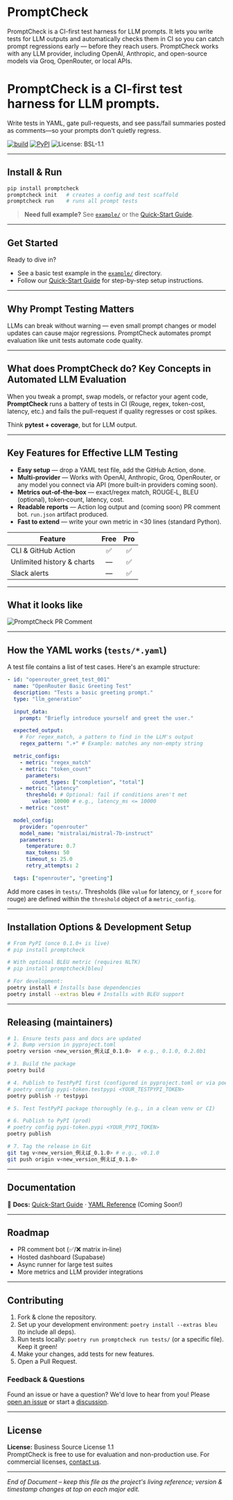 # PromptCheck

PromptCheck is a CI-first test harness for LLM prompts. It lets you write tests for LLM outputs and automatically checks them in CI so you can catch prompt regressions early — before they reach users. PromptCheck works with any LLM provider, including OpenAI, Anthropic, and open-source models via Groq, OpenRouter, or local APIs.

# PromptCheck is a **CI-first test harness for LLM prompts**.  
Write tests in YAML, gate pull-requests, and see pass/fail summaries posted as
comments—so your prompts don't quietly regress.

[![build](https://github.com/b00gn1sh/promptcheck/actions/workflows/eval.yml/badge.svg)](https://github.com/b00gn1sh/promptcheck/actions)
[![PyPI](https://img.shields.io/pypi/v/promptcheck.svg)](https://pypi.org/project/promptcheck/)
![License: BSL-1.1](https://img.shields.io/badge/license-BSL--1.1-blue)

---

## Install & Run

```bash
pip install promptcheck
promptcheck init   # creates a config and test scaffold
promptcheck run    # runs all prompt tests
```

> **Need full example?** See [`example/`](https://github.com/PromptCheck/promptcheck/tree/main/example) or the [Quick-Start Guide](https://github.com/PromptCheck/promptcheck/blob/main/docs/quickstart.md).

---

## Get Started

Ready to dive in? 
*   See a basic test example in the [`example/`](https://github.com/PromptCheck/promptcheck/tree/main/example) directory.
*   Follow our [Quick-Start Guide](https://github.com/PromptCheck/promptcheck/blob/main/docs/quickstart.md) for step-by-step setup instructions.

---

## Why Prompt Testing Matters

LLMs can break without warning — even small prompt changes or model updates can cause major regressions. PromptCheck automates prompt evaluation like unit tests automate code quality.

---

## What does PromptCheck do? Key Concepts in Automated LLM Evaluation

When you tweak a prompt, swap models, or refactor your agent code, **PromptCheck** runs a battery of tests in CI (Rouge, regex, token-cost, latency, etc.) and fails the pull-request if quality regresses or cost spikes.

Think **pytest + coverage**, but for LLM output.

---

## Key Features for Effective LLM Testing

*   **Easy setup** — drop a YAML test file, add the GitHub Action, done.
*   **Multi‑provider** — Works with OpenAI, Anthropic, Groq, OpenRouter, or any model you connect via API (more built-in providers coming soon).
*   **Metrics out‑of‑the‑box** — exact/regex match, ROUGE‑L, BLEU (optional), token‑count, latency, cost.
*   **Readable reports** — Action log output and (coming soon) PR comment bot. `run.json` artifact produced.
*   **Fast to extend** — write your own metric in <30 lines (standard Python).

| Feature | Free | Pro |
|---------|:----:|:---:|
| CLI & GitHub Action | ✅ | ✅ |
| Unlimited history & charts | — | ✅ |
| Slack alerts | — | ✅ |

---

## What it looks like

![PromptCheck PR Comment](https://raw.githubusercontent.com/PromptCheck/promptcheck/main/docs/img/promptcheck_pr_comment.gif)

---

## How the YAML works (`tests/*.yaml`)

A test file contains a list of test cases. Here's an example structure:

```yaml
- id: "openrouter_greet_test_001"
  name: "OpenRouter Basic Greeting Test"
  description: "Tests a basic greeting prompt."
  type: "llm_generation"

  input_data:
    prompt: "Briefly introduce yourself and greet the user."

  expected_output:
    # For regex_match, a pattern to find in the LLM's output
    regex_pattern: ".+" # Example: matches any non-empty string

  metric_configs:
    - metric: "regex_match" 
    - metric: "token_count"
      parameters:
        count_types: ["completion", "total"]
    - metric: "latency"
      threshold: # Optional: fail if conditions aren't met
        value: 10000 # e.g., latency_ms <= 10000
    - metric: "cost" 

  model_config:
    provider: "openrouter"
    model_name: "mistralai/mistral-7b-instruct"
    parameters:
      temperature: 0.7
      max_tokens: 50
      timeout_s: 25.0 
      retry_attempts: 2

  tags: ["openrouter", "greeting"] 
```
Add more cases in `tests/`. Thresholds (like `value` for latency, or `f_score` for rouge) are defined within the `threshold` object of a `metric_config`.

---

## Installation Options & Development Setup

```bash
# From PyPI (once 0.1.0+ is live)
# pip install promptcheck

# With optional BLEU metric (requires NLTK)
# pip install promptcheck[bleu]

# For development:
poetry install # Installs base dependencies
poetry install --extras bleu # Installs with BLEU support
```

---

## Releasing (maintainers)

```bash
# 1. Ensure tests pass and docs are updated
# 2. Bump version in pyproject.toml
poetry version <new_version_例えば_0.1.0>  # e.g., 0.1.0, 0.2.0b1

# 3. Build the package
poetry build

# 4. Publish to TestPyPI first (configured in pyproject.toml or via poetry config)
# poetry config pypi-token.testpypi <YOUR_TESTPYPI_TOKEN>
poetry publish -r testpypi

# 5. Test TestPyPI package thoroughly (e.g., in a clean venv or CI)

# 6. Publish to PyPI (prod)
# poetry config pypi-token.pypi <YOUR_PYPI_TOKEN>
poetry publish

# 7. Tag the release in Git
git tag v<new_version_例えば_0.1.0> # e.g., v0.1.0
git push origin v<new_version_例えば_0.1.0>
```

---

## Documentation

📖 **Docs:** [Quick-Start Guide](https://github.com/PromptCheck/promptcheck/blob/main/docs/quickstart.md) · [YAML Reference](docs/yaml_reference.md) (Coming Soon!)

---

## Roadmap

*   PR comment bot (✅/❌ matrix in‑line)
*   Hosted dashboard (Supabase)
*   Async runner for large test suites
*   More metrics and LLM provider integrations

---

## Contributing

1.  Fork & clone the repository.
2.  Set up your development environment: `poetry install --extras bleu` (to include all deps).
3.  Run tests locally: `poetry run promptcheck run tests/` (or a specific file). Keep it green!
4.  Make your changes, add tests for new features.
5.  Open a Pull Request.

### Feedback & Questions

Found an issue or have a question? We'd love to hear from you! Please [open an issue](https://github.com/b00gn1sh/promptcheck/issues) or start a [discussion](https://github.com/b00gn1sh/promptcheck/discussions).

---

## License

**License:** Business Source License 1.1  
PromptCheck is free to use for evaluation and non-production use. For commercial licenses, [contact us](mailto:support@promptcheckllm.com).

--- 

*End of Document – keep this file as the project's living reference; version & timestamp changes at top on each major edit.*

<!-- Workflow debug trigger --> 
